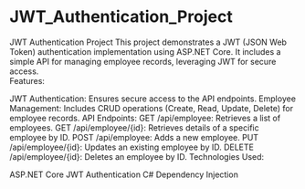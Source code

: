 # JWT_Authentication_Project
JWT Authentication Project This project demonstrates a JWT (JSON Web Token) authentication implementation using ASP.NET Core. It includes a simple API for managing employee records, leveraging JWT for secure access.  
Features:

JWT Authentication: Ensures secure access to the API endpoints.
Employee Management: Includes CRUD operations (Create, Read, Update, Delete) for employee records.
API Endpoints:
GET /api/employee: Retrieves a list of employees.
GET /api/employee/{id}: Retrieves details of a specific employee by ID.
POST /api/employee: Adds a new employee.
PUT /api/employee/{id}: Updates an existing employee by ID.
DELETE /api/employee/{id}: Deletes an employee by ID.
Technologies Used:

ASP.NET Core
JWT Authentication
C#
Dependency Injection
